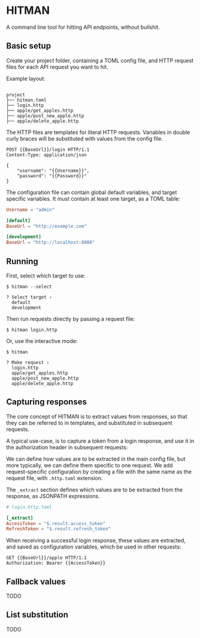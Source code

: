 # HITMAN

A command line tool for hitting API endpoints, without bullshit.

## Basic setup

Create your project folder, containing a TOML config file, and HTTP request files
for each API request you want to hit.

Example layout:

```

project
├── hitman.toml
├── login.http
├── apple/get_apples.http
├── apple/post_new_apple.http
├── apple/delete_apple.http

```

The HTTP files are templates for literal HTTP requests. Variables in double
curly braces will be substituted with values from the config file.

```
POST {{BaseUrl}}/login HTTP/1.1
Content-Type: application/json

{
    "username": "{{Username}}",
    "password": "{{Password}}"
}
```

The configuration file can contain global default variables, and target
specific variables. It must contain at least one target, as a TOML table:

```toml
Username = "admin"

[default]
BaseUrl = "http://example.com"

[development]
BaseUrl = "http://localhost:8080"
```

## Running

First, select which target to use:

```
$ hitman --select

? Select target ›
  default
  development
```

Then run requests directly by passing a request file:

```
$ hitman login.http
```

Or, use the interactive mode:

```
$ hitman

? Make request ›
  login.http
  apple/get_apples.http
  apple/post_new_apple.http
  apple/delete_apple.http
```

## Capturing responses

The core concept of HITMAN is to extract values from responses, so that they
can be referred to in templates, and substituted in subsequent requests.

A typical use-case, is to capture a token from a login response, and use it
in the authorization header in subsequent requests:

We can define how values are to be extracted in the main config file, but more
typically, we can define them specific to one request. We add request-specific
configuration by creating a file with the same name as the request file, with
`.http.toml` extension.

The `_extract` section defines which values are to be extracted from the
response, as JSONPATH expressions.

```toml
# login.http.toml

[_extract]
AccessToken = "$.result.access_token"
RefreshToken = "$.result.refresh_token"
```

When receiving a successful login response, these values are extracted, and
saved as configuration variables, which be used in other requests:

```
GET {{BaseUrl}}/apple HTTP/1.1
Authorization: Bearer {{AccessToken}}
```

## Fallback values

TODO

## List substitution

TODO

